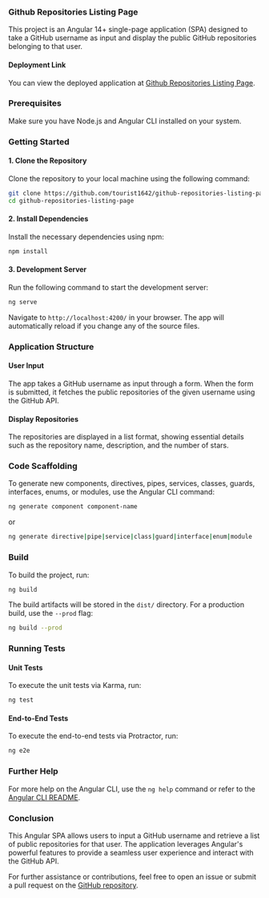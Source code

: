 ### Github Repositories Listing Page

This project is an Angular 14+ single-page application (SPA) designed to take a GitHub username as input and display the public GitHub repositories belonging to that user.

#### Deployment Link
You can view the deployed application at [Github Repositories Listing Page](https://elegant-bartik-2a54a3.netlify.app).

### Prerequisites
Make sure you have Node.js and Angular CLI installed on your system.

### Getting Started

#### 1. Clone the Repository
Clone the repository to your local machine using the following command:
```sh
git clone https://github.com/tourist1642/github-repositories-listing-page.git
cd github-repositories-listing-page
```

#### 2. Install Dependencies
Install the necessary dependencies using npm:
```sh
npm install
```

#### 3. Development Server
Run the following command to start the development server:
```sh
ng serve
```
Navigate to `http://localhost:4200/` in your browser. The app will automatically reload if you change any of the source files.

### Application Structure

#### User Input
The app takes a GitHub username as input through a form. When the form is submitted, it fetches the public repositories of the given username using the GitHub API.

#### Display Repositories
The repositories are displayed in a list format, showing essential details such as the repository name, description, and the number of stars.

### Code Scaffolding
To generate new components, directives, pipes, services, classes, guards, interfaces, enums, or modules, use the Angular CLI command:
```sh
ng generate component component-name
```
or
```sh
ng generate directive|pipe|service|class|guard|interface|enum|module
```

### Build
To build the project, run:
```sh
ng build
```
The build artifacts will be stored in the `dist/` directory. For a production build, use the `--prod` flag:
```sh
ng build --prod
```

### Running Tests

#### Unit Tests
To execute the unit tests via Karma, run:
```sh
ng test
```

#### End-to-End Tests
To execute the end-to-end tests via Protractor, run:
```sh
ng e2e
```

### Further Help
For more help on the Angular CLI, use the `ng help` command or refer to the [Angular CLI README](https://github.com/angular/angular-cli/blob/main/README.md).

### Conclusion
This Angular SPA allows users to input a GitHub username and retrieve a list of public repositories for that user. The application leverages Angular's powerful features to provide a seamless user experience and interact with the GitHub API.

For further assistance or contributions, feel free to open an issue or submit a pull request on the [GitHub repository](https://github.com/tourist1642/Github-Repositories-listing-page/tree/main).
